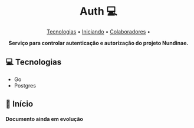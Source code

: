 <h1 align="center" style="font-weight: bold;">Auth 💻</h1>

<p align="center">
 <a href="#tech">Tecnologias</a> • 
 <a href="#started">Iniciando</a> • 
  <!-- <a href="#routes">API Endpoints</a> • -->
 <a href="#colab">Colaboradores</a> •
</p>

<p align="center">
    <b>Serviço para controlar autenticação e autorização do projeto Nundinae.</b>
</p>

<h2 id="technologies">💻 Tecnologias</h2>

- Go
- Postgres

<h2 id="started">🚀 Início</h2>
<h4>Documento ainda em evolução </h4>
